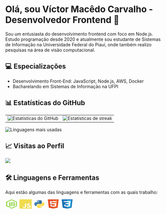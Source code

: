 # Olá, sou Víctor Macêdo Carvalho - Desenvolvedor Frontend 👋

Sou um entusiasta do desenvolvimento frontend com foco em Node.js. Estudo programação desde 2020 e atualmente sou estudante de Sistemas de Informação na Universidade Federal do Piauí, onde também realizo pesquisas na área de visão computacional.

## 💻 Especializações

- Desenvolvimento Front-End: JavaScript, Node.js, AWS, Docker
- Bacharelando em Sistemas de Informação na UFPI

## 📊 Estatísticas do GitHub

<table>
  <tr>
    <td>
      <img src="https://github-readme-stats.vercel.app/api?username=nomevict&theme=dark&hide_border=false&include_all_commits=false&count_private=false" alt="Estatísticas do GitHub" />
    </td>
    <td>
      <img src="https://github-readme-streak-stats.herokuapp.com/?user=nomevict&theme=dark&hide_border=false" alt="Estatísticas de streak" />
    </td>
  </tr>
</table>

![Linguagens mais usadas](https://github-readme-stats.vercel.app/api/top-langs/?username=nomevict&theme=dark&hide_border=false&include_all_commits=false&count_private=false&layout=compact)


## 📈 Visitas ao Perfil

[![](https://visitcount.itsvg.in/api?id=nomevict&icon=0&color=0)](https://visitcount.itsvg.in)

<!-- Orgulhosamente criado com GPRM (https://gprm.itsvg.in) -->

## 🛠️ Linguagens e Ferramentas

Aqui estão algumas das linguagens e ferramentas com as quais trabalho:

<p align="left">
  <div>
  <img align="center" alt="Vini-Python" height="30" width="40" src="https://raw.githubusercontent.com/devicons/devicon/master/icons/nodejs/nodejs-original.svg">
  <img align="center" alt="Vini-Js" height="30" width="40" src="https://raw.githubusercontent.com/devicons/devicon/master/icons/javascript/javascript-plain.svg">
  <img align="center" alt="Vini-Python" height="30" width="40" src="https://raw.githubusercontent.com/devicons/devicon/master/icons/python/python-original.svg">
  <img align="center" alt="Vini-HTML" height="30" width="40" src="https://raw.githubusercontent.com/devicons/devicon/master/icons/html5/html5-original.svg">
  <img align="center" alt="Vini-CSS" height="30" width="40" src="https://raw.githubusercontent.com/devicons/devicon/master/icons/css3/css3-original.svg">
</div>
</p>


